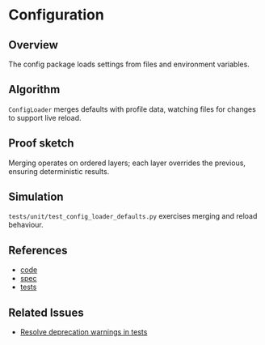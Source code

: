 # Configuration

## Overview
The config package loads settings from files and environment variables.

## Algorithm
`ConfigLoader` merges defaults with profile data, watching files for
changes to support live reload.

## Proof sketch
Merging operates on ordered layers; each layer overrides the previous,
ensuring deterministic results.

## Simulation
`tests/unit/test_config_loader_defaults.py` exercises merging and reload
behaviour.

## References
- [code](../../src/autoresearch/config/)
- [spec](../specs/config.md)
- [tests](../../tests/unit/test_config_loader_defaults.py)

## Related Issues
- [Resolve deprecation warnings in tests][issue]

[issue]: ../../issues/resolve-deprecation-warnings-in-tests.md

